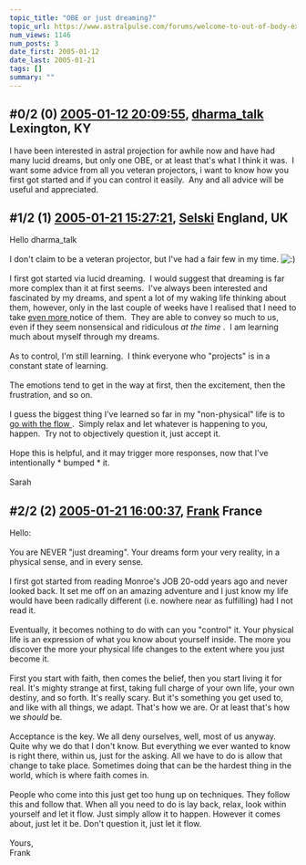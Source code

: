```yaml
---
topic_title: "OBE or just dreaming?"
topic_url: https://www.astralpulse.com/forums/welcome-to-out-of-body-experiences!/obe-or-just-dreaming
num_views: 1146
num_posts: 3
date_first: 2005-01-12
date_last: 2005-01-21
tags: []
summary: ""
---
```


## \#0/2 (0) [2005-01-12 20:09:55](https://www.astralpulse.com/forums/index.php?msg=142554), [dharma_talk](https://www.astralpulse.com/forums/profile/?u=7999) Lexington, KY ##
<section>
I have been interested in astral projection for awhile now and have had many lucid dreams, but only one OBE, or at least that's what I think it was.  I want some advice from all you veteran projectors, i want to know how you first got started and if you can control it easily.  Any and all advice will be useful and appreciated.
</section>

## \#1/2 (1) [2005-01-21 15:27:21](https://www.astralpulse.com/forums/index.php?msg=144217), [Selski](https://www.astralpulse.com/forums/profile/?u=6012) England, UK ##
<section>
Hello dharma_talk
<br>
<br>
I don't claim to be a veteran projector, but I've had a fair few in my time.
<img alt=":)" class="smiley" src="https://www.astralpulse.com/forums/Smileys/fugue/smiley.png" title="Smiley"/>
<br>
<br>
I first got started via lucid dreaming.  I would suggest that dreaming is far more complex than it at first seems.  I've always been interested and fascinated by my dreams, and spent a lot of my waking life thinking about them, however, only in the last couple of weeks have I realised that I need to take
<u>
 even more
</u>
notice of them.  They are able to convey so much to us, even if they seem nonsensical and ridiculous
<i>
 at the time
</i>
.  I am learning much about myself through my dreams.
<br>
<br>
As to control, I'm still learning.  I think everyone who "projects" is in a constant state of learning.
<br>
<br>
The emotions tend to get in the way at first, then the excitement, then the frustration, and so on.
<br>
<br>
I guess the biggest thing I've learned so far in my "non-physical" life is to
<u>
 go with the flow
</u>
.  Simply relax and let whatever is happening to you, happen.  Try not to objectively question it, just accept it.
<br>
<br>
Hope this is helpful, and it may trigger more responses, now that I've intentionally * bumped * it.
<br>
<br>
Sarah
</section>

## \#2/2 (2) [2005-01-21 16:00:37](https://www.astralpulse.com/forums/index.php?msg=144223), [Frank](https://www.astralpulse.com/forums/profile/?u=359) France ##
<section>
Hello:
<br>
<br>
You are NEVER "just dreaming". Your dreams form your very reality, in a physical sense, and in every sense.
<br>
<br>
I first got started from reading Monroe's JOB 20-odd years ago and never looked back. It set me off on an amazing adventure and I just know my life would have been radically different (i.e. nowhere near as fulfilling) had I not read it.
<br>
<br>
Eventually, it becomes nothing to do with can you "control" it. Your physical life is an expression of what you know about yourself inside. The more you discover the more your physical life changes to the extent where you just become it.
<br>
<br>
First you start with faith, then comes the belief, then you start living it for real. It's mighty strange at first, taking full charge of your own life, your own destiny, and so forth. It's really scary. But it's something you get used to, and like with all things, we adapt. That's how we are. Or at least that's how we
<i>
 should
</i>
be.
<br>
<br>
Acceptance is the key. We all deny ourselves, well, most of us anyway. Quite why we do that I don't know. But everything we ever wanted to know is right there, within us, just for the asking. All we have to do is allow that change to take place. Sometimes doing that can be the hardest thing in the world, which is where faith comes in.
<br>
<br>
People who come into this just get too hung up on techniques. They follow this and follow that. When all you need to do is lay back, relax, look within yourself and let it flow. Just simply allow it to happen. However it comes about, just let it be. Don't question it, just let it flow.
<br>
<br>
Yours,
<br>
Frank
</section>